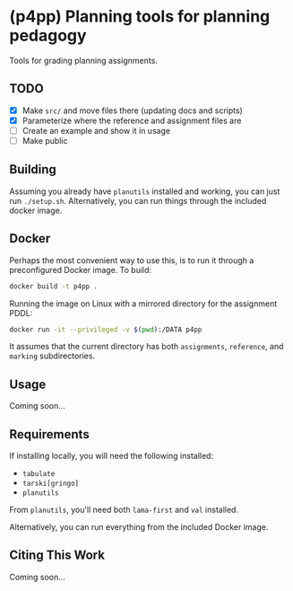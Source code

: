 # (p4pp) Planning tools for planning pedagogy

Tools for grading planning assignments.

## TODO

- [x] Make `src/` and move files there (updating docs and scripts)
- [x] Parameterize where the reference and assignment files are
- [ ] Create an example and show it in usage
- [ ] Make public

## Building

Assuming you already have `planutils` installed and working, you can just run `./setup.sh`. Alternatively, you can run things through the included docker image.

## Docker

Perhaps the most convenient way to use this, is to run it through a preconfigured Docker image. To build:

```bash
docker build -t p4pp .
```

Running the image on Linux with a mirrored directory for the assignment PDDL:

```bash
docker run -it --privileged -v $(pwd):/DATA p4pp
```

It assumes that the current directory has both `assignments`, `reference`, and `marking` subdirectories.

## Usage

Coming soon...

## Requirements

If installing locally, you will need the following installed:

- `tabulate`
- `tarski[gringo]`
- `planutils`

From `planutils`, you'll need both `lama-first` and `val` installed.

Alternatively, you can run everything from the included Docker image.

## Citing This Work

Coming soon...
